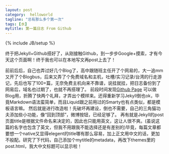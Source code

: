 ```yaml
---
layout: post
category:  helloworld
tagline: "总有那么多个第一次"
tags: [水]
mytitle: 第一篇日志 From Github
---
```

{% include JB/setup %}

终于把Jekyll+Github搭好了，从刚接触Github，到一步步Google+摸索，才有今天这个页面啊！终于我也可以在本地写文再post上去了！

前前后后，自己也弄过好几个Blog了，高中跟随班主任开了个网易的，大一追mm又开了个Blogbus，后来又弄了个免费域名和主机，吐槽/实习记录/台湾的行走游记，先后也写了100+篇，无奈免费主机向来不靠谱，说挂就挂，把日志备份到了网易后，域名也过期了，也就不再搭理了。
前段时间发现[Github Page](http://pages.github.com) 可以做Blog用，折腾了快两个礼拜，才弄出个模样来。还得重新学习Jekyll倒也ok，毕竟Markdown语法蛮简单，而且Liquid跟之前用过的Smarty也有点类似，都是模板语言嘛。
然后就是进行改造啦！先破坏再建设，倒也不需要，自己的三角猫功夫添加些小功能，像“回到顶部”，微博按钮，已经足够了。
再有就是Jekyll的post页面title是根据文件命名来决定的，因此也只能用英文，这让人很不爽。(虽说这篇的名字也包含了英文，但我不用跟我不能选择还是有差别的)毕竟，每篇文章都要想一个native又显得elegent的title哪有那么容易，加上正文用中文的话，更加不般配。研究了下代码，自己添加个mytitle的metadata，再改下themes里的post.html，我大中文标题可以显示啦！
